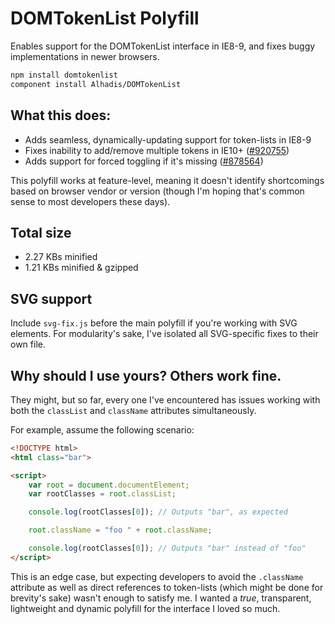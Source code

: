 DOMTokenList Polyfill
=====================

Enables support for the DOMTokenList interface in IE8-9, and fixes buggy implementations in newer browsers.

```bash
npm install domtokenlist
component install Alhadis/DOMTokenList
```

## What this does:
* Adds seamless, dynamically-updating support for token-lists in IE8-9
* Fixes inability to add/remove multiple tokens in IE10+ ([#920755](https://connect.microsoft.com/IE/Feedback/Details/920755/))
* Adds support for forced toggling if it's missing ([#878564](https://connect.microsoft.com/IE/Feedback/details/878564/))

This polyfill works at feature-level, meaning it doesn't identify shortcomings based on browser vendor or version (though I'm hoping
that's common sense to most developers these days).

## Total size
* 2.27 KBs minified
* 1.21 KBs minified & gzipped

## SVG support
Include `svg-fix.js` before the main polyfill if you're working with SVG elements.
For modularity's sake, I've isolated all SVG-specific fixes to their own file.

## Why should I use yours? Others work fine.
They might, but so far, every one I've encountered has issues working with both the `classList` and `className` attributes simultaneously.

For example, assume the following scenario:
```html
<!DOCTYPE html>
<html class="bar">

<script>
	var root = document.documentElement;
	var rootClasses = root.classList;

	console.log(rootClasses[0]); // Outputs "bar", as expected

	root.className = "foo " + root.className;

	console.log(rootClasses[0]); // Outputs "bar" instead of "foo"
</script>
```
This is an edge case, but expecting developers to avoid the `.className` attribute as well as direct references to token-lists (which might be done for brevity's sake) wasn't enough to satisfy me. I wanted a *true*, transparent, lightweight and dynamic polyfill for the interface I loved so much.
